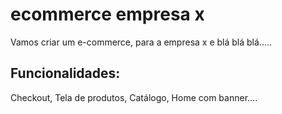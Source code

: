 # ecommerce empresa x

Vamos criar um e-commerce, para a empresa x e blá blá blá.....

## Funcionalidades:

Checkout, Tela de produtos, Catálogo, Home com banner....